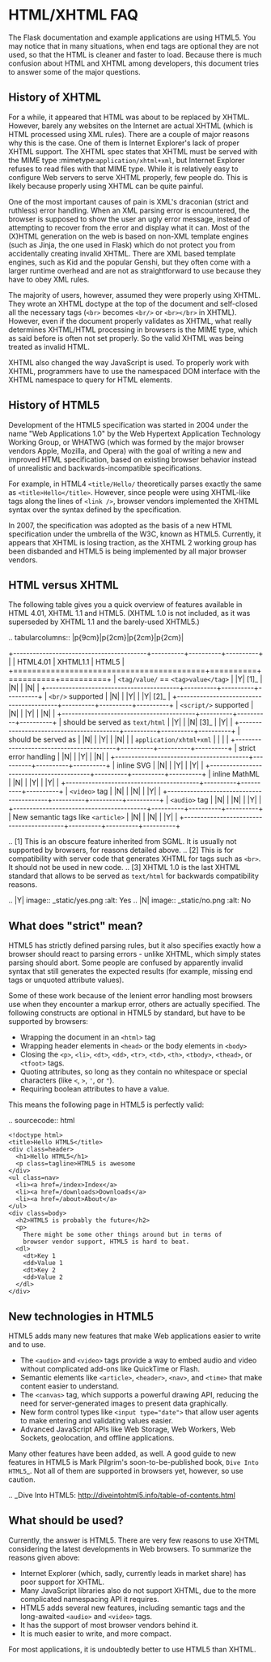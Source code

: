 # HTML/XHTML FAQ

The Flask documentation and example applications are using HTML5. You
may notice that in many situations, when end tags are optional they are
not used, so that the HTML is cleaner and faster to load. Because there
is much confusion about HTML and XHTML among developers, this document tries
to answer some of the major questions.

## History of XHTML

For a while, it appeared that HTML was about to be replaced by XHTML.
However, barely any websites on the Internet are actual XHTML (which is
HTML processed using XML rules). There are a couple of major reasons
why this is the case. One of them is Internet Explorer's lack of proper
XHTML support. The XHTML spec states that XHTML must be served with the MIME
type :mimetype:`application/xhtml+xml`, but Internet Explorer refuses to read files
with that MIME type.
While it is relatively easy to configure Web servers to serve XHTML properly,
few people do. This is likely because properly using XHTML can be quite
painful.

One of the most important causes of pain is XML's draconian (strict and
ruthless) error handling. When an XML parsing error is encountered,
the browser is supposed to show the user an ugly error message, instead
of attempting to recover from the error and display what it can. Most of
the (X)HTML generation on the web is based on non-XML template engines
(such as Jinja, the one used in Flask) which do not protect you from
accidentally creating invalid XHTML. There are XML based template engines,
such as Kid and the popular Genshi, but they often come with a larger
runtime overhead and are not as straightforward to use because they have
to obey XML rules.

The majority of users, however, assumed they were properly using XHTML.
They wrote an XHTML doctype at the top of the document and self-closed all
the necessary tags (`<br>` becomes `<br/>` or `<br></br>` in XHTML).
However, even if the document properly validates as XHTML, what really
determines XHTML/HTML processing in browsers is the MIME type, which as
said before is often not set properly. So the valid XHTML was being treated
as invalid HTML.

XHTML also changed the way JavaScript is used. To properly work with XHTML,
programmers have to use the namespaced DOM interface with the XHTML
namespace to query for HTML elements.

## History of HTML5

Development of the HTML5 specification was started in 2004 under the name
"Web Applications 1.0" by the Web Hypertext Application Technology Working
Group, or WHATWG (which was formed by the major browser vendors Apple,
Mozilla, and Opera) with the goal of writing a new and improved HTML
specification, based on existing browser behavior instead of unrealistic
and backwards-incompatible specifications.

For example, in HTML4 `<title/Hello/` theoretically parses exactly the
same as `<title>Hello</title>`. However, since people were using
XHTML-like tags along the lines of `<link />`, browser vendors implemented
the XHTML syntax over the syntax defined by the specification.

In 2007, the specification was adopted as the basis of a new HTML
specification under the umbrella of the W3C, known as HTML5. Currently,
it appears that XHTML is losing traction, as the XHTML 2 working group has
been disbanded and HTML5 is being implemented by all major browser vendors.

## HTML versus XHTML

The following table gives you a quick overview of features available in
HTML 4.01, XHTML 1.1 and HTML5. (XHTML 1.0 is not included, as it was
superseded by XHTML 1.1 and the barely-used XHTML5.)

.. tabularcolumns:: |p{9cm}|p{2cm}|p{2cm}|p{2cm}|

+-----------------------------------------+----------+----------+----------+
| | HTML4.01 | XHTML1.1 | HTML5 |
+=========================================+==========+==========+==========+
| `<tag/value/` == `<tag>value</tag>` | |Y| [1]_ | |N| | |N| |
+-----------------------------------------+----------+----------+----------+
| `<br/>` supported | |N| | |Y| | |Y| [2]_ |
+-----------------------------------------+----------+----------+----------+
| `<script/>` supported | |N| | |Y| | |N| |
+-----------------------------------------+----------+----------+----------+
| should be served as `text/html` | |Y| | |N| [3]\_ | |Y| |
+-----------------------------------------+----------+----------+----------+
| should be served as | |N| | |Y| | |N| |
| `application/xhtml+xml` | | | |
+-----------------------------------------+----------+----------+----------+
| strict error handling | |N| | |Y| | |N| |
+-----------------------------------------+----------+----------+----------+
| inline SVG | |N| | |Y| | |Y| |
+-----------------------------------------+----------+----------+----------+
| inline MathML | |N| | |Y| | |Y| |
+-----------------------------------------+----------+----------+----------+
| `<video>` tag | |N| | |N| | |Y| |
+-----------------------------------------+----------+----------+----------+
| `<audio>` tag | |N| | |N| | |Y| |
+-----------------------------------------+----------+----------+----------+
| New semantic tags like `<article>` | |N| | |N| | |Y| |
+-----------------------------------------+----------+----------+----------+

.. [1] This is an obscure feature inherited from SGML. It is usually not
supported by browsers, for reasons detailed above.
.. [2] This is for compatibility with server code that generates XHTML for
tags such as `<br>`. It should not be used in new code.
.. [3] XHTML 1.0 is the last XHTML standard that allows to be served
as `text/html` for backwards compatibility reasons.

.. |Y| image:: \_static/yes.png
:alt: Yes
.. |N| image:: \_static/no.png
:alt: No

## What does "strict" mean?

HTML5 has strictly defined parsing rules, but it also specifies exactly
how a browser should react to parsing errors - unlike XHTML, which simply
states parsing should abort. Some people are confused by apparently
invalid syntax that still generates the expected results (for example,
missing end tags or unquoted attribute values).

Some of these work because of the lenient error handling most browsers use
when they encounter a markup error, others are actually specified. The
following constructs are optional in HTML5 by standard, but have to be
supported by browsers:

- Wrapping the document in an `<html>` tag
- Wrapping header elements in `<head>` or the body elements in
  `<body>`
- Closing the `<p>`, `<li>`, `<dt>`, `<dd>`, `<tr>`,
  `<td>`, `<th>`, `<tbody>`, `<thead>`, or `<tfoot>` tags.
- Quoting attributes, so long as they contain no whitespace or
  special characters (like `<`, `>`, `'`, or `"`).
- Requiring boolean attributes to have a value.

This means the following page in HTML5 is perfectly valid:

.. sourcecode:: html

    <!doctype html>
    <title>Hello HTML5</title>
    <div class=header>
      <h1>Hello HTML5</h1>
      <p class=tagline>HTML5 is awesome
    </div>
    <ul class=nav>
      <li><a href=/index>Index</a>
      <li><a href=/downloads>Downloads</a>
      <li><a href=/about>About</a>
    </ul>
    <div class=body>
      <h2>HTML5 is probably the future</h2>
      <p>
        There might be some other things around but in terms of
        browser vendor support, HTML5 is hard to beat.
      <dl>
        <dt>Key 1
        <dd>Value 1
        <dt>Key 2
        <dd>Value 2
      </dl>
    </div>

## New technologies in HTML5

HTML5 adds many new features that make Web applications easier to write
and to use.

- The `<audio>` and `<video>` tags provide a way to embed audio and
  video without complicated add-ons like QuickTime or Flash.
- Semantic elements like `<article>`, `<header>`, `<nav>`, and
  `<time>` that make content easier to understand.
- The `<canvas>` tag, which supports a powerful drawing API, reducing
  the need for server-generated images to present data graphically.
- New form control types like `<input type="date">` that allow user
  agents to make entering and validating values easier.
- Advanced JavaScript APIs like Web Storage, Web Workers, Web Sockets,
  geolocation, and offline applications.

Many other features have been added, as well. A good guide to new features
in HTML5 is Mark Pilgrim's soon-to-be-published book, `Dive Into HTML5`\_.
Not all of them are supported in browsers yet, however, so use caution.

.. \_Dive Into HTML5: http://diveintohtml5.info/table-of-contents.html

## What should be used?

Currently, the answer is HTML5. There are very few reasons to use XHTML
considering the latest developments in Web browsers. To summarize the
reasons given above:

- Internet Explorer (which, sadly, currently leads in market share)
  has poor support for XHTML.
- Many JavaScript libraries also do not support XHTML, due to the more
  complicated namespacing API it requires.
- HTML5 adds several new features, including semantic tags and the
  long-awaited `<audio>` and `<video>` tags.
- It has the support of most browser vendors behind it.
- It is much easier to write, and more compact.

For most applications, it is undoubtedly better to use HTML5 than XHTML.
